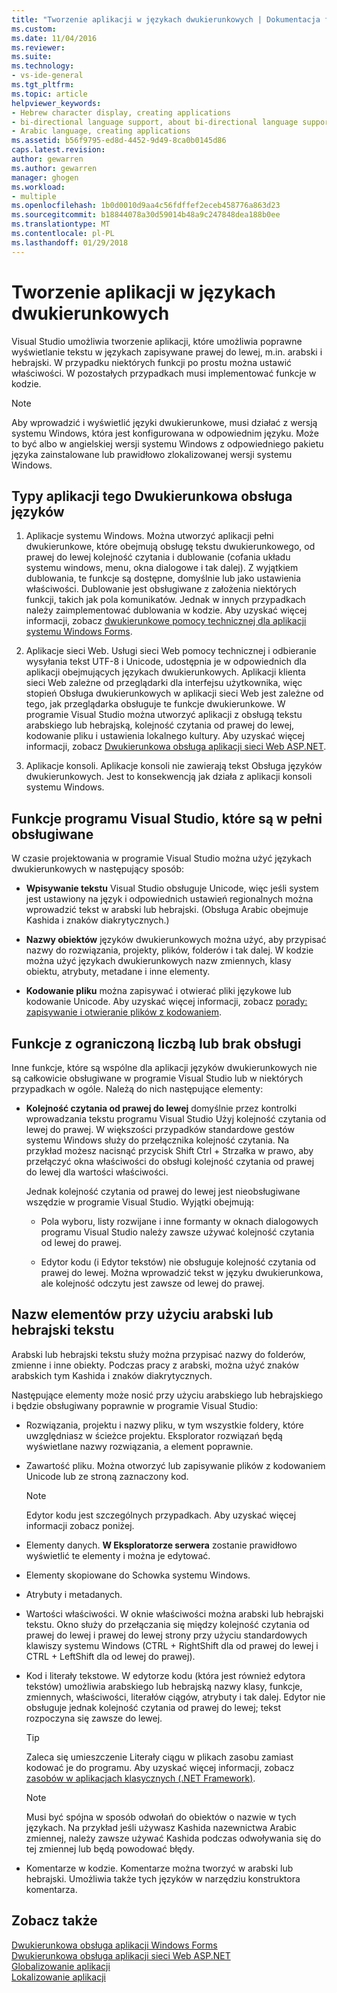 ```yaml
---
title: "Tworzenie aplikacji w językach dwukierunkowych | Dokumentacja firmy Microsoft"
ms.custom: 
ms.date: 11/04/2016
ms.reviewer: 
ms.suite: 
ms.technology:
- vs-ide-general
ms.tgt_pltfrm: 
ms.topic: article
helpviewer_keywords:
- Hebrew character display, creating applications
- bi-directional language support, about bi-directional language support
- Arabic language, creating applications
ms.assetid: b56f9795-ed8d-4452-9d49-8ca0b0145d86
caps.latest.revision: 
author: gewarren
ms.author: gewarren
manager: ghogen
ms.workload:
- multiple
ms.openlocfilehash: 1b0d0010d9aa4c56fdffef2eceb458776a863d23
ms.sourcegitcommit: b18844078a30d59014b48a9c247848dea188b0ee
ms.translationtype: MT
ms.contentlocale: pl-PL
ms.lasthandoff: 01/29/2018
---
```

# <a name="creating-applications-in-bi-directional-languages"></a>Tworzenie aplikacji w językach dwukierunkowych
Visual Studio umożliwia tworzenie aplikacji, które umożliwia poprawne wyświetlanie tekstu w językach zapisywane prawej do lewej, m.in. arabski i hebrajski. W przypadku niektórych funkcji po prostu można ustawić właściwości. W pozostałych przypadkach musi implementować funkcje w kodzie.  
  
> [!NOTE]
>  Aby wprowadzić i wyświetlić języki dwukierunkowe, musi działać z wersją systemu Windows, która jest konfigurowana w odpowiednim języku. Może to być albo w angielskiej wersji systemu Windows z odpowiedniego pakietu języka zainstalowane lub prawidłowo zlokalizowanej wersji systemu Windows.  
  
## <a name="types-of-application-that-support-bi-directional-languages"></a>Typy aplikacji tego Dwukierunkowa obsługa języków  
  
1.  Aplikacje systemu Windows. Można utworzyć aplikacji pełni dwukierunkowe, które obejmują obsługę tekstu dwukierunkowego, od prawej do lewej kolejność czytania i dublowanie (cofania układu systemu windows, menu, okna dialogowe i tak dalej). Z wyjątkiem dublowania, te funkcje są dostępne, domyślnie lub jako ustawienia właściwości. Dublowanie jest obsługiwane z założenia niektórych funkcji, takich jak pola komunikatów. Jednak w innych przypadkach należy zaimplementować dublowania w kodzie. Aby uzyskać więcej informacji, zobacz [dwukierunkowe pomocy technicznej dla aplikacji systemu Windows Forms](http://msdn.microsoft.com/Library/7b622fa4-f390-4e4d-b624-83a1917cccf2).  
  
2.  Aplikacje sieci Web. Usługi sieci Web pomocy technicznej i odbieranie wysyłania tekst UTF-8 i Unicode, udostępnia je w odpowiednich dla aplikacji obejmujących językach dwukierunkowych. Aplikacji klienta sieci Web zależne od przeglądarki dla interfejsu użytkownika, więc stopień Obsługa dwukierunkowych w aplikacji sieci Web jest zależne od tego, jak przeglądarka obsługuje te funkcje dwukierunkowe. W programie Visual Studio można utworzyć aplikacji z obsługą tekstu arabskiego lub hebrajską, kolejność czytania od prawej do lewej, kodowanie pliku i ustawienia lokalnego kultury. Aby uzyskać więcej informacji, zobacz [Dwukierunkowa obsługa aplikacji sieci Web ASP.NET](http://msdn.microsoft.com/Library/5576f9b1-9b86-41ef-8354-092d366bcd03).  
  
3.  Aplikacje konsoli. Aplikacje konsoli nie zawierają tekst Obsługa języków dwukierunkowych. Jest to konsekwencją jak działa z aplikacji konsoli systemu Windows.  
  
## <a name="visual-studio-features-that-are-fully-supported"></a>Funkcje programu Visual Studio, które są w pełni obsługiwane  
 W czasie projektowania w programie Visual Studio można użyć językach dwukierunkowych w następujący sposób:  
  
-   **Wpisywanie tekstu** Visual Studio obsługuje Unicode, więc jeśli system jest ustawiony na język i odpowiednich ustawień regionalnych można wprowadzić tekst w arabski lub hebrajski. (Obsługa Arabic obejmuje Kashida i znaków diakrytycznych.)  
  
-   **Nazwy obiektów** języków dwukierunkowych można użyć, aby przypisać nazwy do rozwiązania, projekty, plików, folderów i tak dalej. W kodzie można użyć językach dwukierunkowych nazw zmiennych, klasy obiektu, atrybuty, metadane i inne elementy.  
  
-   **Kodowanie pliku** można zapisywać i otwierać pliki językowe lub kodowanie Unicode. Aby uzyskać więcej informacji, zobacz [porady: zapisywanie i otwieranie plików z kodowaniem](../ide/how-to-save-and-open-files-with-encoding.md).  
  
## <a name="features-with-limited-or-no-support"></a>Funkcje z ograniczoną liczbą lub brak obsługi  
 Inne funkcje, które są wspólne dla aplikacji języków dwukierunkowych nie są całkowicie obsługiwane w programie Visual Studio lub w niektórych przypadkach w ogóle. Należą do nich następujące elementy:  
  
-   **Kolejność czytania od prawej do lewej** domyślnie przez kontrolki wprowadzania tekstu programu Visual Studio Użyj kolejność czytania od lewej do prawej. W większości przypadków standardowe gestów systemu Windows służy do przełącznika kolejność czytania. Na przykład możesz nacisnąć przycisk Shift Ctrl + Strzałka w prawo, aby przełączyć okna właściwości do obsługi kolejność czytania od prawej do lewej dla wartości właściwości.  
  
     Jednak kolejność czytania od prawej do lewej jest nieobsługiwane wszędzie w programie Visual Studio. Wyjątki obejmują:  
  
    -   Pola wyboru, listy rozwijane i inne formanty w oknach dialogowych programu Visual Studio należy zawsze używać kolejność czytania od lewej do prawej.  
  
    -   Edytor kodu (i Edytor tekstów) nie obsługuje kolejność czytania od prawej do lewej. Można wprowadzić tekst w języku dwukierunkowa, ale kolejność odczytu jest zawsze od lewej do prawej.  
  
## <a name="naming-things-using-arabic-or-hebrew-text"></a>Nazw elementów przy użyciu arabski lub hebrajski tekstu  
 Arabski lub hebrajski tekstu służy można przypisać nazwy do folderów, zmienne i inne obiekty. Podczas pracy z arabski, można użyć znaków arabskich tym Kashida i znaków diakrytycznych.  
  
 Następujące elementy może nosić przy użyciu arabskiego lub hebrajskiego i będzie obsługiwany poprawnie w programie Visual Studio:  
  
-   Rozwiązania, projektu i nazwy pliku, w tym wszystkie foldery, które uwzględniasz w ścieżce projektu. Eksplorator rozwiązań będą wyświetlane nazwy rozwiązania, a element poprawnie.  
  
-   Zawartość pliku. Można otworzyć lub zapisywanie plików z kodowaniem Unicode lub ze stroną zaznaczony kod.  
  
    > [!NOTE]
    >  Edytor kodu jest szczególnych przypadkach. Aby uzyskać więcej informacji zobacz poniżej.  
  
-   Elementy danych. **W Eksploratorze serwera** zostanie prawidłowo wyświetlić te elementy i można je edytować.  
  
-   Elementy skopiowane do Schowka systemu Windows.  
  
-   Atrybuty i metadanych.  
  
-   Wartości właściwości. W oknie właściwości można arabski lub hebrajski tekstu. Okno służy do przełączania się między kolejność czytania od prawej do lewej i prawej do lewej strony przy użyciu standardowych klawiszy systemu Windows (CTRL + RightShift dla od prawej do lewej i CTRL + LeftShift dla od lewej do prawej).  
  
-   Kod i literały tekstowe. W edytorze kodu (która jest również edytora tekstów) umożliwia arabskiego lub hebrajską nazwy klasy, funkcje, zmiennych, właściwości, literałów ciągów, atrybuty i tak dalej. Edytor nie obsługuje jednak kolejność czytania od prawej do lewej; tekst rozpoczyna się zawsze do lewej.  
  
    > [!TIP]
    > Zaleca się umieszczenie Literały ciągu w plikach zasobu zamiast kodować je do programu. Aby uzyskać więcej informacji, zobacz [zasobów w aplikacjach klasycznych (.NET Framework)](/dotnet/framework/resources/index).
  
    > [!NOTE]
    > Musi być spójna w sposób odwołań do obiektów o nazwie w tych językach. Na przykład jeśli używasz Kashida nazewnictwa Arabic zmiennej, należy zawsze używać Kashida podczas odwoływania się do tej zmiennej lub będą powodować błędy.  
  
-   Komentarze w kodzie. Komentarze można tworzyć w arabski lub hebrajski. Umożliwia także tych języków w narzędziu konstruktora komentarza.  
  
## <a name="see-also"></a>Zobacz także

[Dwukierunkowa obsługa aplikacji Windows Forms](/dotnet/framework/winforms/advanced/bi-directional-support-for-windows-forms-applications)  
[Dwukierunkowa obsługa aplikacji sieci Web ASP.NET](http://msdn.microsoft.com/Library/5576f9b1-9b86-41ef-8354-092d366bcd03)  
[Globalizowanie aplikacji](../ide/globalizing-applications.md)  
[Lokalizowanie aplikacji](../ide/localizing-applications.md)